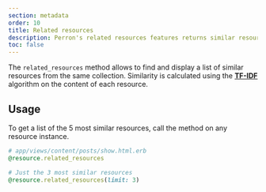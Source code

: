 ```yaml
---
section: metadata
order: 10
title: Related resources
description: Perron's related resources features returns similar resources as the current one using the TF-IDF algorithm.
toc: false
---
```


The `related_resources` method allows to find and display a list of similar resources from the same collection. Similarity is calculated using the **[TF-IDF](https://en.wikipedia.org/wiki/Tf%E2%80%93idf)** algorithm on the content of each resource.


## Usage

To get a list of the 5 most similar resources, call the method on any resource instance.
```ruby
# app/views/content/posts/show.html.erb
@resource.related_resources

# Just the 3 most similar resources
@resource.related_resources(limit: 3)
```
